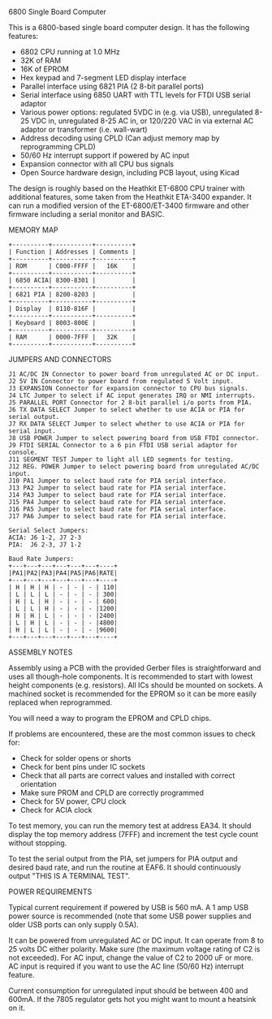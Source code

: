 6800 Single Board Computer

This is a 6800-based single board computer design. It has the
following features:

* 6802 CPU running at 1.0 MHz
* 32K of RAM
* 16K of EPROM
* Hex keypad and 7-segment LED display interface
* Parallel interface using 6821 PIA (2 8-bit parallel ports)
* Serial interface using 6850 UART with TTL levels for FTDI USB serial adaptor
* Various power options: regulated 5VDC in (e.g. via USB), unregulated 8-25 VDC in, unregulated 8-25 AC in, or 120/220 VAC in via external AC adaptor or transformer (i.e. wall-wart)
* Address decoding using CPLD (Can adjust memory map by reprogramming CPLD)
* 50/60 Hz interrupt support if powered by AC input
* Expansion connector with all CPU bus signals
* Open Source hardware design, including PCB layout, using Kicad

The design is roughly based on the Heathkit ET-6800 CPU trainer with
additional features, some taken from the Heathkit ETA-3400 expander.
It can run a modified version of the ET-6800/ET-3400 firmware and
other firmware including a serial monitor and BASIC.

MEMORY MAP

```
+----------+-----------+----------+
| Function | Addresses | Comments |
+----------+-----------+----------+
| ROM      | C000-FFFF |   16K    |
+----------+-----------+----------+
| 6850 ACIA| 8300-8301 |          |
+----------+-----------+----------+
| 6821 PIA | 8200-8203 |          |
+----------+-----------+----------+
| Display  | 8110-816F |          |
+----------+-----------+----------+
| Keyboard | 8003-800E |          |
+----------+-----------+----------+
| RAM      | 0000-7FFF |   32K    |
+----------+-----------+----------+
```

JUMPERS AND CONNECTORS

```
J1 AC/DC IN Connector to power board from unregulated AC or DC input.
J2 5V IN Connector to power board from regulated 5 Volt input.
J3 EXPANSION Connector for expansion connector to CPU bus signals.
J4 LTC Jumper to select if AC input generates IRQ or NMI interrupts.
J5 PARALLEL PORT Connector for 2 8-bit parallel i/o ports from PIA.
J6 TX DATA SELECT Jumper to select whether to use ACIA or PIA for serial output.
J7 RX DATA SELECT Jumper to select whether to use ACIA or PIA for serial input.
J8 USB POWER Jumper to select powering board from USB FTDI connector.
J9 FTDI SERIAL Connector to a 6 pin FTDI USB serial adaptor for console.
J11 SEGMENT TEST Jumper to light all LED segments for testing.
J12 REG. POWER Jumper to select powering board from unregulated AC/DC input.
J10 PA1 Jumper to select baud rate for PIA serial interface.
J13 PA2 Jumper to select baud rate for PIA serial interface.
J14 PA3 Jumper to select baud rate for PIA serial interface.
J15 PA4 Jumper to select baud rate for PIA serial interface.
J16 PA5 Jumper to select baud rate for PIA serial interface.
J17 PA6 Jumper to select baud rate for PIA serial interface.

Serial Select Jumpers:
ACIA: J6 1-2, J7 2-3
PIA:  J6 2-3, J7 1-2

Baud Rate Jumpers:
+---+---+---+---+---+---+----+
|PA1|PA2|PA3|PA4|PA5|PA6|RATE|
+---+---+---+---+---+---+----+
| H | H | H | - | - | - | 110|
| L | L | L | - | - | - | 300|
| H | L | H | - | - | - | 600|
| L | L | H | - | - | - |1200|
| H | H | L | - | - | - |2400|
| L | H | L | - | - | - |4800|
| H | L | L | - | - | - |9600|
+---+---+---+---+---+---+----+
```

ASSEMBLY NOTES

Assembly using a PCB with the provided Gerber files is straightforward
and uses all though-hole components. It is recommended to start with
lowest height components (e.g. resistors). All ICs should be mounted
on sockets. A machined socket is recommended for the EPROM so it can
be more easily replaced when reprogrammed.

You will need a way to program the EPROM and CPLD chips.

If problems are encountered, these are the most common issues to check
for:

- Check for solder opens or shorts
- Check for bent pins under IC sockets
- Check that all parts are correct values and installed with correct orientation
- Make sure PROM and CPLD are correctly programmed
- Check for 5V power, CPU clock
- Check for ACIA clock

To test memory, you can run the memory test at address EA34. It should
display the top memory address (7FFF) and increment the test cycle
count without stopping.

To test the serial output from the PIA, set jumpers for PIA output and
desired baud rate, and run the routine at EAF6. It should continuously
output "THIS IS A TERMINAL TEST".

POWER REQUIREMENTS

Typical current requirement if powered by USB is 560 mA. A 1 amp USB
power source is recommended (note that some USB power supplies and
older USB ports can only supply 0.5A).

It can be powered from unregulated AC or DC input. It can operate from
8 to 25 volts DC either polarity. Make sure (the maximum voltage
rating of C2 is not exceeded). For AC input, change the value of C2 to
2000 uF or more. AC input is required if you want to use the AC line
(50/60 Hz) interrupt feature.

Current consumption for unregulated input should be between 400 and
600mA. If the 7805 regulator gets hot you might want to mount a
heatsink on it.
